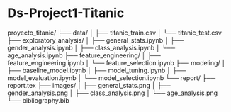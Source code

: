 # Ds-Project1-Titanic

proyecto_titanic/
├── data/
│   ├── titanic_train.csv
│   └── titanic_test.csv
├── exploratory_analysis/
│   ├── general_stats.ipynb
│   ├── gender_analysis.ipynb
│   ├── class_analysis.ipynb
│   └── age_analysis.ipynb
├── feature_engineering/
│   ├── feature_engineering.ipynb
│   └── feature_selection.ipynb
├── modeling/
│   ├── baseline_model.ipynb
│   ├── model_tuning.ipynb
│   ├── model_evaluation.ipynb
│   └── model_selection.ipynb
└── report/
    ├── report.tex
    ├── images/
    │   ├── general_stats.png
    │   ├── gender_analysis.png
    │   ├── class_analysis.png
    │   └── age_analysis.png
    └── bibliography.bib
